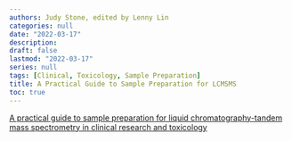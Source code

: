 ```yaml
---
authors: Judy Stone, edited by Lenny Lin
categories: null
date: "2022-03-17"
description:  
draft: false
lastmod: "2022-03-17"
series: null
tags: [Clinical, Toxicology, Sample Preparation]
title: A Practical Guide to Sample Preparation for LCMSMS
toc: true
---
```




<!--more-->

[A practical guide to sample preparation for liquid chromatography-tandem mass spectrometry in clinical research and toxicology](https://www.spectroscopyeurope.com/article/practical-guide-sample-preparation-liquid-chromatography-tandem-mass-spectrometry-clinical)
